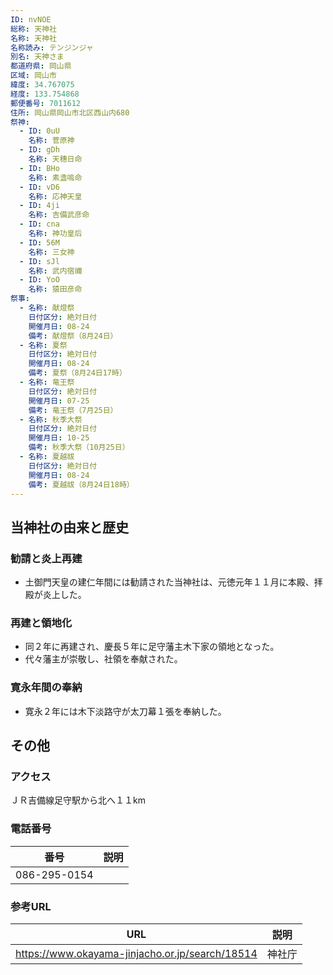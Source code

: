 ```yaml
---
ID: nvNOE
総称: 天神社
名称: 天神社
名称読み: テンジンジャ
別名: 天神さま
都道府県: 岡山県
区域: 岡山市
緯度: 34.767075
経度: 133.754868
郵便番号: 7011612
住所: 岡山県岡山市北区西山内680
祭神:
  - ID: 0uU
    名称: 菅原神
  - ID: gDh
    名称: 天穗日命
  - ID: BHo
    名称: 素盞嗚命
  - ID: vD6
    名称: 応神天皇
  - ID: 4ji
    名称: 吉備武彦命
  - ID: cna
    名称: 神功皇后
  - ID: 56M
    名称: 三女神
  - ID: sJl
    名称: 武内宿禰
  - ID: YoO
    名称: 猿田彦命
祭事:
  - 名称: 献燈祭
    日付区分: 絶対日付
    開催月日: 08-24
    備考: 献燈祭（8月24日）
  - 名称: 夏祭
    日付区分: 絶対日付
    開催月日: 08-24
    備考: 夏祭（8月24日17時）
  - 名称: 竜王祭
    日付区分: 絶対日付
    開催月日: 07-25
    備考: 竜王祭（7月25日）
  - 名称: 秋季大祭
    日付区分: 絶対日付
    開催月日: 10-25
    備考: 秋季大祭（10月25日）
  - 名称: 夏越祓
    日付区分: 絶対日付
    開催月日: 08-24
    備考: 夏越祓（8月24日18時）
---
```


## 当神社の由来と歴史

### 勧請と炎上再建

- 土御門天皇の建仁年間には勧請された当神社は、元徳元年１１月に本殿、拝殿が炎上した。

### 再建と領地化

- 同２年に再建され、慶長５年に足守藩主木下家の領地となった。
- 代々藩主が崇敬し、社領を奉献された。

### 寛永年間の奉納

- 寛永２年には木下淡路守が太刀幕１張を奉納した。

## その他

### アクセス

ＪＲ吉備線足守駅から北へ１１km

### 電話番号

| 番号         | 説明 |
| ------------ | ---- |
| 086-295-0154 |      |

### 参考URL

| URL                                             | 説明   |
| ----------------------------------------------- | ------ |
| https://www.okayama-jinjacho.or.jp/search/18514 | 神社庁 |
